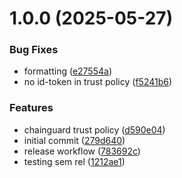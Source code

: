 # 1.0.0 (2025-05-27)


### Bug Fixes

* formatting ([e27554a](https://github.com/jarrett-sandbox/npm-semantic-release/commit/e27554a6219bd5d80e1298c14b645c79c75d73f4))
* no id-token in trust policy ([f5241b6](https://github.com/jarrett-sandbox/npm-semantic-release/commit/f5241b634a63ec467677f1c545811de96c0484ce))


### Features

* chainguard trust policy ([d590e04](https://github.com/jarrett-sandbox/npm-semantic-release/commit/d590e048d97a6925c4f86852cc21dd0030dad6f7))
* initial commit ([279d640](https://github.com/jarrett-sandbox/npm-semantic-release/commit/279d640576b5f020986070fe1452ff52945343c9))
* release workflow ([783692c](https://github.com/jarrett-sandbox/npm-semantic-release/commit/783692c7bd39bd139bc1c2ded8481f5ed152f1a4))
* testing sem rel ([1212ae1](https://github.com/jarrett-sandbox/npm-semantic-release/commit/1212ae18cd512e4eabd9054e1c23c4b124347583))
